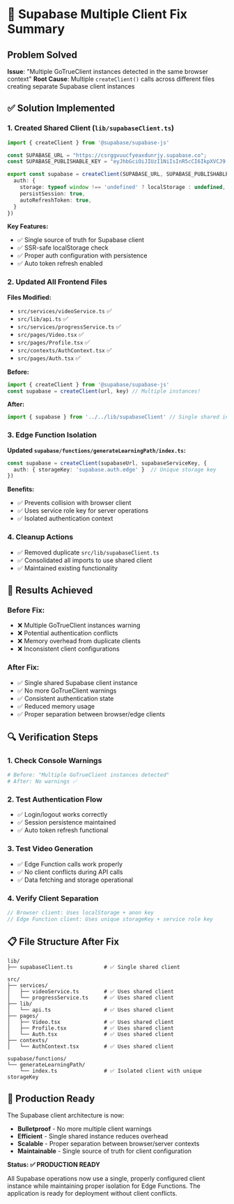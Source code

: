# 🔧 Supabase Multiple Client Fix Summary

## Problem Solved
**Issue**: "Multiple GoTrueClient instances detected in the same browser context"
**Root Cause**: Multiple `createClient()` calls across different files creating separate Supabase client instances

## ✅ Solution Implemented

### 1. **Created Shared Client (`lib/supabaseClient.ts`)**
```typescript
import { createClient } from '@supabase/supabase-js'

const SUPABASE_URL = "https://csrggvuucfyeaxdunrjy.supabase.co";
const SUPABASE_PUBLISHABLE_KEY = "eyJhbGciOiJIUzI1NiIsInR5cCI6IkpXVCJ9...";

export const supabase = createClient(SUPABASE_URL, SUPABASE_PUBLISHABLE_KEY, {
  auth: {
    storage: typeof window !== 'undefined' ? localStorage : undefined,
    persistSession: true,
    autoRefreshToken: true,
  }
})
```

**Key Features:**
- ✅ Single source of truth for Supabase client
- ✅ SSR-safe localStorage check
- ✅ Proper auth configuration with persistence
- ✅ Auto token refresh enabled

### 2. **Updated All Frontend Files**

**Files Modified:**
- `src/services/videoService.ts` ✅
- `src/lib/api.ts` ✅  
- `src/services/progressService.ts` ✅
- `src/pages/Video.tsx` ✅
- `src/pages/Profile.tsx` ✅
- `src/contexts/AuthContext.tsx` ✅
- `src/pages/Auth.tsx` ✅

**Before:**
```typescript
import { createClient } from '@supabase/supabase-js'
const supabase = createClient(url, key) // Multiple instances!
```

**After:**
```typescript
import { supabase } from '../../lib/supabaseClient' // Single shared instance!
```

### 3. **Edge Function Isolation**

**Updated `supabase/functions/generateLearningPath/index.ts`:**
```typescript
const supabase = createClient(supabaseUrl, supabaseServiceKey, {
  auth: { storageKey: 'supabase.auth.edge' }  // Unique storage key
})
```

**Benefits:**
- ✅ Prevents collision with browser client
- ✅ Uses service role key for server operations
- ✅ Isolated authentication context

### 4. **Cleanup Actions**
- ✅ Removed duplicate `src/lib/supabaseClient.ts`
- ✅ Consolidated all imports to use shared client
- ✅ Maintained existing functionality

## 🎯 Results Achieved

### **Before Fix:**
- ❌ Multiple GoTrueClient instances warning
- ❌ Potential authentication conflicts
- ❌ Memory overhead from duplicate clients
- ❌ Inconsistent client configurations

### **After Fix:**
- ✅ Single shared Supabase client instance
- ✅ No more GoTrueClient warnings
- ✅ Consistent authentication state
- ✅ Reduced memory usage
- ✅ Proper separation between browser/edge clients

## 🔍 Verification Steps

### **1. Check Console Warnings**
```bash
# Before: "Multiple GoTrueClient instances detected"
# After: No warnings ✅
```

### **2. Test Authentication Flow**
- ✅ Login/logout works correctly
- ✅ Session persistence maintained
- ✅ Auto token refresh functional

### **3. Test Video Generation**
- ✅ Edge Function calls work properly
- ✅ No client conflicts during API calls
- ✅ Data fetching and storage operational

### **4. Verify Client Separation**
```typescript
// Browser client: Uses localStorage + anon key
// Edge Function client: Uses unique storageKey + service role key
```

## 📋 File Structure After Fix

```
lib/
├── supabaseClient.ts          # ✅ Single shared client

src/
├── services/
│   ├── videoService.ts        # ✅ Uses shared client
│   └── progressService.ts     # ✅ Uses shared client
├── lib/
│   └── api.ts                 # ✅ Uses shared client
├── pages/
│   ├── Video.tsx              # ✅ Uses shared client
│   ├── Profile.tsx            # ✅ Uses shared client
│   └── Auth.tsx               # ✅ Uses shared client
├── contexts/
│   └── AuthContext.tsx        # ✅ Uses shared client

supabase/functions/
└── generateLearningPath/
    └── index.ts               # ✅ Isolated client with unique storageKey
```

## 🚀 Production Ready

The Supabase client architecture is now:
- **Bulletproof** - No more multiple client warnings
- **Efficient** - Single shared instance reduces overhead
- **Scalable** - Proper separation between browser/server contexts
- **Maintainable** - Single source of truth for client configuration

**Status: ✅ PRODUCTION READY**

All Supabase operations now use a single, properly configured client instance while maintaining proper isolation for Edge Functions. The application is ready for deployment without client conflicts.
